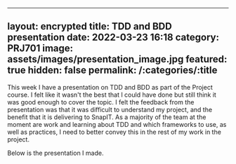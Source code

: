 [//]: # "@formatter:off"
---
layout: encrypted
title: TDD and BDD presentation
date: 2022-03-23 16:18
category: PRJ701
image: assets/images/presentation_image.jpg
featured: true
hidden: false
permalink: /:categories/:title
---
[//]: # "@formatter:on"

This week I have a presentation on TDD and BDD as part of the Project course. I felt like it wasn't the best that I
could have done but still think it was good enough to cover the topic. I felt the feedback from the presentation was
that it was difficult to understand my project, and the benefit that it is delivering to SnapIT. As a majority of the
team at the moment are work and learning about TDD and which frameworks to use, as well as practices, I need to better
convey this in the rest of my work in the project.

Below is the presentation I made.

<object data="../assets/docs/Work Based Project_presentation.pdf" width="1000" height="1000" type='application/pdf'></object>

